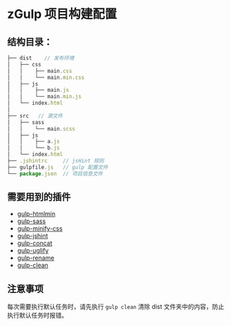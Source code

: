# zGulp 项目构建配置

## 结构目录： ##

```javascript
├── dist    // 发布环境
│   ├── css
│   │    ├── main.css
│   │    └── main.min.css
│   ├── js
│   │    ├── main.js
│   │    └── main.min.js
│   └── index.html
│
├── src	  // 源文件
│   ├── sass
│   │    └── main.scss
│   ├── js
│   │    ├── a.js
│   │    └── b.js
│   └── index.html
├── .jshintrc     // jsHint 规则
├── gulpfile.js   // gulp 配置文件
└── package.json  // 项目信息文件
```

## 需要用到的插件 ##

- [gulp-htmlmin](https://github.com/jonschlinkert/gulp-htmlmin)
- [gulp-sass](https://github.com/dlmanning/gulp-sass)
- [gulp-minify-css](https://github.com/murphydanger/gulp-minify-css)
- [gulp-jshint](https://github.com/spalger/gulp-jshint)
- [gulp-concat](https://github.com/contra/gulp-concat)
- [gulp-uglify](https://github.com/terinjokes/gulp-uglify)
- [gulp-rename](https://github.com/hparra/gulp-rename)
- [gulp-clean](https://github.com/peter-vilja/gulp-clean)

## 注意事项 ##

每次需要执行默认任务时，请先执行 `gulp clean` 清除 dist 文件夹中的内容，防止执行默认任务时报错。